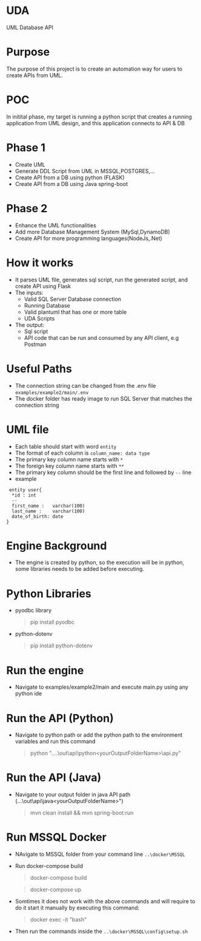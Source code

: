 # UDA
UML Database API

# Purpose
The purpose of this project is to create an automation way for users to create APIs from UML.

# POC
In initital phase, my target is running a python script that creates a running application from UML design, and this application connects to API & DB

# Phase 1
- Create UML
- Generate DDL Script from UML in MSSQL,POSTGRES,...
- Create API from a DB using python (FLASK)
- Create API from a DB using Java spring-boot

 # Phase 2
 - Enhance the UML functionalities
 - Add more Database Management System (MySql,DynamoDB)
 - Create API for more programming languages(NodeJs,.Net)

 # How it works
- It parses UML file, generates sql script, run the generated script, and create API using Flask
- The inputs:
    - Valid SQL Server Database connection
    - Running Database
    - Valid plantuml that has one or more table
    - UDA Scripts
- The output:
    - Sql script
    - API code that can be run and consumed by any API client, e.g Postman

# Useful Paths
- The connection string can be changed from the .env file `examples/example2/main/.env`
- The docker folder has ready image to run SQL Server that matches the connection string

# UML file
- Each table should start with word `entity`
- The format of each column is `column_name: data type`
- The primary key column name starts with `*`
- The foreign key column name starts with `**`
- The primary key column should be the first line and followed by `--` line
- example
```
 entity user{
  *id : int
  --
  first_name :   varchar(100)
  last_name :    varchar(100)
  date_of_birth: date
}
```
# Engine Background
- The engine is created by python, so the execution will be in python, some libraries needs to be added before executing.

# Python Libraries
- pyodbc library

    > pip install pyodbc

- python-dotenv
    > pip install python-dotenv

# Run the engine
- Navigate to examples/example2/main and execute main.py using any python ide

# Run the API (Python)
- Navigate to python path or add the python path to the environment variables and run this command  
    
    > python "....\out\api\python\<yourOutputFolderName>\api.py"

# Run the API (Java)
- Navigate to your output folder in java API path (...\out\api\java\<yourOutputFolderName>")
    
    > mvn clean install && mvn spring-boot:run

# Run MSSQL Docker
- NAvigate to MSSQL folder from your command line `..\docker\MSSQL`
- Run docker-compose build

    > docker-compose build
    
    > docker-compose up

- Somtimes it does not work with the above commands and will require to do it start it manually by executing this command:

    > docker exec -it <containerName> "bash"

- Then run the commands inside the `..\docker\MSSQL\config\setup.sh`